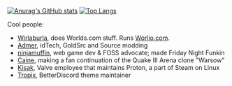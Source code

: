 [![Anurag's GitHub stats](https://github-readme-stats.vercel.app/api?username=bonkmaykrq&show_icons=true&bg_color=30,e96443,904e95&title_color=fff&text_color=fff)](https://github.com/anuraghazra/github-readme-stats)
[![Top Langs](https://github-readme-stats.vercel.app/api/top-langs/?username=bonkmaykrq&layout=compact&show_icons=true&bg_color=30,e96443,904e95&title_color=fff&text_color=fff)](https://github.com/anuraghazra/github-readme-stats)

Cool people:  
- [Wirlaburla](https://github.com/Wirlaburla), does Worlds.com stuff. Runs [Worlio.com](https://worlio.com/about).
- [Admer](https://github.com/Admer456), idTech, GoldSrc and Source modding
- [ninjamuffin](https://github.com/ninjamuffin99), web game dev & FOSS advocate; made Friday Night Funkin
- [Caine](https://github.com/Warfork), making a fan continuation of the Quake III Arena clone "Warsow"
- [Kisak](https://github.com/kisak-valve), Valve employee that maintains Proton, a part of Steam on Linux
- [Tropix](https://github.com/Tropix126), BetterDiscord theme maintainer
